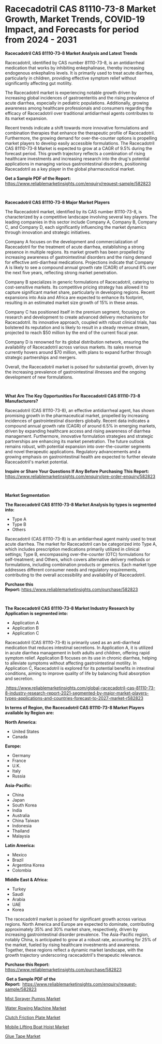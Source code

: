 <p><h1>Racecadotril CAS 81110-73-8 Market Growth, Market Trends, COVID-19 Impact, and Forecasts for period from 2024 - 2031</h1></p><p><strong>Racecadotril CAS 81110-73-8 Market Analysis and Latest Trends</strong></p>
<p><p>Racecadotril, identified by CAS number 81110-73-8, is an antidiarrheal medication that works by inhibiting enkephalinase, thereby increasing endogenous enkephalins levels. It is primarily used to treat acute diarrhea, particularly in children, providing effective symptom relief without significantly affecting gut motility.</p><p>The Racecadotril market is experiencing notable growth driven by increasing global incidences of gastroenteritis and the rising prevalence of acute diarrhea, especially in pediatric populations. Additionally, growing awareness among healthcare professionals and consumers regarding the efficacy of Racecadotril over traditional antidiarrheal agents contributes to its market expansion. </p><p>Recent trends indicate a shift towards more innovative formulations and combination therapies that enhance the therapeutic profile of Racecadotril. Furthermore, the growing demand for over-the-counter options is propelling market players to develop easily accessible formulations. The Racecadotril CAS 81110-73-8 Market is expected to grow at a CAGR of 9.5% during the forecast period. This growth trajectory reflects a combination of rising healthcare investments and increasing research into the drug's potential applications in managing various gastrointestinal disorders, positioning Racecadotril as a key player in the global pharmaceutical market.</p></p>
<p><strong>Get a Sample PDF of the Report:&nbsp;</strong> <a href="https://www.reliablemarketinsights.com/enquiry/request-sample/582823?utm_campaign=1288&utm_medium=2&utm_source=Github&utm_content=ia&utm_term=03102024&utm_id=racecadotril-cas-81110-73-8">https://www.reliablemarketinsights.com/enquiry/request-sample/582823</a></p>
<p>&nbsp;</p>
<p><strong>Racecadotril CAS 81110-73-8 Major Market Players</strong></p>
<p><p>The Racecadotril market, identified by its CAS number 81110-73-8, is characterized by a competitive landscape involving several key players. The leading companies in this sector include Company A, Company B, Company C, and Company D, each significantly influencing the market dynamics through innovation and strategic initiatives.</p><p>Company A focuses on the development and commercialization of Racecadotril for the treatment of acute diarrhea, establishing a strong presence in multiple regions. Its market growth has been propelled by increasing awareness of gastrointestinal disorders and the rising demand for effective anti-diarrheal medications. Projections indicate that Company A is likely to see a compound annual growth rate (CAGR) of around 8% over the next five years, reflecting strong market penetration.</p><p>Company B specializes in generic formulations of Racecadotril, catering to cost-sensitive markets. Its competitive pricing strategy has allowed it to capture significant market share, particularly in developing regions. Recent expansions into Asia and Africa are expected to enhance its footprint, resulting in an estimated market size growth of 15% in these areas.</p><p>Company C has positioned itself in the premium segment, focusing on research and development to create advanced delivery mechanisms for Racecadotril. Its innovative approach, coupled with robust clinical trials, has bolstered its reputation and is likely to result in a steady revenue stream, projected to reach $50 million by the end of the current fiscal year.</p><p>Company D is renowned for its global distribution network, ensuring the availability of Racecadotril across various markets. Its sales revenue currently hovers around $70 million, with plans to expand further through strategic partnerships and mergers.</p><p>Overall, the Racecadotril market is poised for substantial growth, driven by the increasing prevalence of gastrointestinal illnesses and the ongoing development of new formulations.</p></p>
<p>&nbsp;</p>
<p><strong>What Are The Key Opportunities For Racecadotril CAS 81110-73-8 Manufacturers?</strong></p>
<p><p>Racecadotril (CAS 81110-73-8), an effective antidiarrheal agent, has shown promising growth in the pharmaceutical market, propelled by increasing incidences of gastrointestinal disorders globally. Recent data indicates a compound annual growth rate (CAGR) of around 6.5% in emerging markets, driven by expanding healthcare access and rising awareness of diarrhea management. Furthermore, innovative formulation strategies and strategic partnerships are enhancing its market penetration. The future outlook remains robust, with potential expansion into over-the-counter segments and novel therapeutic applications. Regulatory advancements and a growing emphasis on gastrointestinal health are expected to further elevate Racecadotril's market potential.</p></p>
<p><strong>Inquire or Share Your Questions If Any Before Purchasing This Report:</strong> <a href="https://www.reliablemarketinsights.com/enquiry/pre-order-enquiry/582823?utm_campaign=1288&utm_medium=2&utm_source=Github&utm_content=ia&utm_term=03102024&utm_id=racecadotril-cas-81110-73-8">https://www.reliablemarketinsights.com/enquiry/pre-order-enquiry/582823</a></p>
<p>&nbsp;</p>
<p><strong>Market Segmentation</strong></p>
<p><strong>The Racecadotril CAS 81110-73-8 Market Analysis by types is segmented into:</strong></p>
<p><ul><li>Type A</li><li>Type B</li><li>Others</li></ul></p>
<p><p>Racecadotril (CAS 81110-73-8) is an antidiarrheal agent mainly used to treat acute diarrhea. The market for Racecadotril can be categorized into Type A, which includes prescription medications primarily utilized in clinical settings; Type B, encompassing over-the-counter (OTC) formulations for self-treatment; and Others, which covers alternative delivery methods or formulations, including combination products or generics. Each market type addresses different consumer needs and regulatory requirements, contributing to the overall accessibility and availability of Racecadotril.</p></p>
<p><strong>Purchase this Report:&nbsp;</strong><a href="https://www.reliablemarketinsights.com/purchase/582823?utm_campaign=1288&utm_medium=2&utm_source=Github&utm_content=ia&utm_term=03102024&utm_id=racecadotril-cas-81110-73-8">https://www.reliablemarketinsights.com/purchase/582823</a></p>
<p>&nbsp;</p>
<p><strong>The Racecadotril CAS 81110-73-8 Market Industry Research by Application is segmented into:</strong></p>
<p><ul><li>Application A</li><li>Application B</li><li>Application C</li></ul></p>
<p><p>Racecadotril (CAS 81110-73-8) is primarily used as an anti-diarrheal medication that reduces intestinal secretions. In Application A, it is utilized in acute diarrhea management in both adults and children, offering rapid symptom relief. Application B focuses on its use in chronic diarrhea, helping to alleviate symptoms without affecting gastrointestinal motility. In Application C, Racecadotril is explored for its potential benefits in intestinal conditions, aiming to improve quality of life by balancing fluid absorption and secretion.</p></p>
<p><a href="https://www.reliablemarketinsights.com/global-racecadotril-cas-81110-73-8-industry-research-report-2021-segmented-by-major-market-players-types-applications-and-countries-forecast-to-2027-market-r582823?utm_campaign=1288&utm_medium=2&utm_source=Github&utm_content=ia&utm_term=03102024&utm_id=racecadotril-cas-81110-73-8">&nbsp;https://www.reliablemarketinsights.com/global-racecadotril-cas-81110-73-8-industry-research-report-2021-segmented-by-major-market-players-types-applications-and-countries-forecast-to-2027-market-r582823</a></p>
<p><strong>In terms of Region, the Racecadotril CAS 81110-73-8 Market Players available by Region are:</strong></p>
<p>
    <p> <strong> North America: </strong>
        <ul>
            <li>United States</li>
            <li>Canada</li>
        </ul>
        </p> 
    <p> <strong> Europe: </strong>
        <ul>
            <li>Germany</li>
            <li>France</li>
            <li>U.K.</li>
            <li>Italy</li>
            <li>Russia</li>
        </ul>
        </p> 
    <p> <strong> Asia-Pacific: </strong>
        <ul>
            <li>China</li>
            <li>Japan</li>
            <li>South Korea</li>
            <li>India</li>
            <li>Australia</li>
            <li>China Taiwan</li>
            <li>Indonesia</li>
            <li>Thailand</li>
            <li>Malaysia</li>
        </ul>
        </p> 
    <p> <strong> Latin America: </strong>
        <ul>
            <li>Mexico</li>
            <li>Brazil</li>
            <li>Argentina Korea</li>
            <li>Colombia</li>
        </ul>
        </p> 
    <p> <strong> Middle East & Africa: </strong>
        <ul>
            <li>Turkey</li>
            <li>Saudi</li>
            <li>Arabia</li>
            <li>UAE</li>
            <li>Korea</li>
        </ul>
    </p>
    </p>
<p><p>The racecadotril market is poised for significant growth across various regions. North America and Europe are expected to dominate, contributing approximately 35% and 30% market share, respectively, driven by increasing gastrointestinal disorder prevalence. The Asia-Pacific region, notably China, is anticipated to grow at a robust rate, accounting for 25% of the market, fueled by rising healthcare investments and awareness. Together, these regions reflect a dynamic market landscape, with the growth trajectory underscoring racecadotril's therapeutic relevance.</p></p>
<p><strong>Purchase this Report: </strong><a href="https://www.reliablemarketinsights.com/purchase/582823?utm_campaign=1288&utm_medium=2&utm_source=Github&utm_content=ia&utm_term=03102024&utm_id=racecadotril-cas-81110-73-8">https://www.reliablemarketinsights.com/purchase/582823</a></p>
<p>&nbsp;<strong>Get a Sample PDF of the Report:&nbsp;&nbsp;</strong><a href="https://www.reliablemarketinsights.com/enquiry/request-sample/582823?utm_campaign=1288&utm_medium=2&utm_source=Github&utm_content=ia&utm_term=03102024&utm_id=racecadotril-cas-81110-73-8">https://www.reliablemarketinsights.com/enquiry/request-sample/582823</a></p>
<p><strong></strong></p>
<p><p><a href="https://issuu.com/reportprime-2/docs/mist-sprayer-pumps-market-size-2030_cbe42ed11fedf0?utm_campaign=1288&utm_medium=2&utm_source=Github&utm_content=ia&utm_term=03102024&utm_id=racecadotril-cas-81110-73-8">Mist Sprayer Pumps Market</a></p><p><a href="https://www.linkedin.com/pulse/global-water-rowing-machine-market-status-2024-2031-forecast-wiwsc?trackingId=hQ200PfgSJC1BbYN%2BqofxA%3D%3D&utm_campaign=1288&utm_medium=2&utm_source=Github&utm_content=ia&utm_term=03102024&utm_id=racecadotril-cas-81110-73-8">Water Rowing Machine Market</a></p><p><a href="https://www.linkedin.com/pulse/clutch-friction-plate-market-revolution-2024-2031-dymkc?trackingId=Ze2CLHXnT46yg6dhsn0SWA%3D%3D&utm_campaign=1288&utm_medium=2&utm_source=Github&utm_content=ia&utm_term=03102024&utm_id=racecadotril-cas-81110-73-8">Clutch Friction Plate Market</a></p><p><a href="https://issuu.com/reportprime-2/docs/mobile-lifting-boat-hoist-market-si_51ea28f50d5bd3?utm_campaign=1288&utm_medium=2&utm_source=Github&utm_content=ia&utm_term=03102024&utm_id=racecadotril-cas-81110-73-8">Mobile Lifting Boat Hoist Market</a></p><p><a href="https://www.linkedin.com/pulse/global-glue-tape-industry-analysis-report-market-size-share-bx0hc?trackingId=M2D3wfAfR52ntXRX0DR8XA%3D%3D&utm_campaign=1288&utm_medium=2&utm_source=Github&utm_content=ia&utm_term=03102024&utm_id=racecadotril-cas-81110-73-8">Glue Tape Market</a></p></p>
